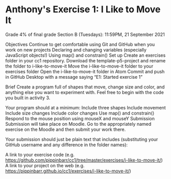 # Anthony's Exercise 1: I Like to Move It

Grade
4% of final grade
Section B (Tuesdays): 11:59PM, 21 September 2021

Objectives
Continue to get comfortable using Git and GitHub when you work on new projects
Declaring and changing variables (especially JavaScript objects!)
Using map() and constrain()
Set up
Create an exercises folder in your cc1 repository.
Download the template-p5-project and rename the folder to i-like-to-move-it
Move the i-like-to-move-it folder to your exercises folder
Open the i-like-to-move-it folder in Atom
Commit and push in GitHub Desktop with a message saying “E1: Started exercise 1”

Brief
Create a program full of shapes that move, change size and color, and anything else you want to experiment with. Feel free to begin with the code you built in activity 3.


Your program should at a minimum:
Include three shapes
Include movement
Include size changes
Include color changes
Use map() and constrain()
Respond to the mouse position using mouseX and mouseY
Submission
Submission will take place on Moodle. Go to the appropriately named exercise on the Moodle and then submit your work there.

Your submission should just be plain text that includes (substituting your GitHub username and any difference in the folder names):

A link to your exercise code (e.g. https://github.com/pippinbarr/cc1/tree/master/exercises/i-like-to-move-it/)
A link to your project on the web (e.g. https://pippinbarr.github.io/cc1/exercises/i-like-to-move-it/)
